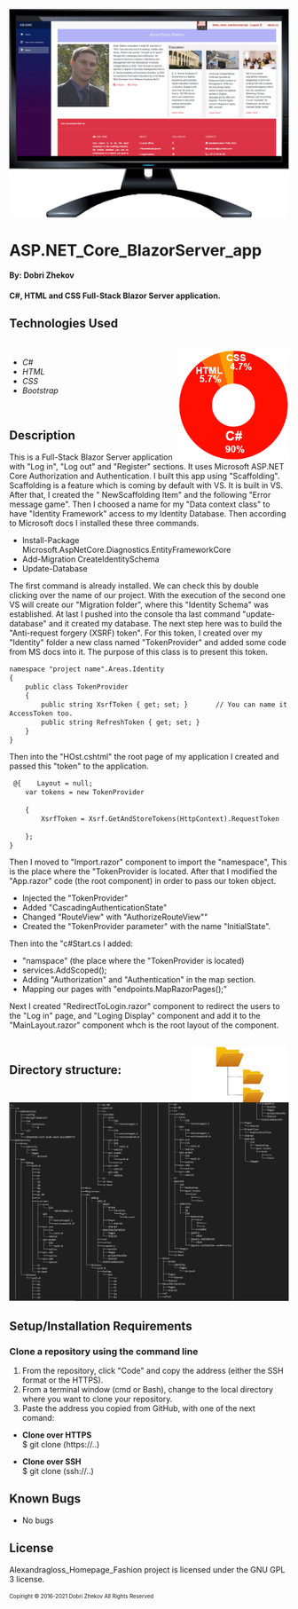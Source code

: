 <img align="justify" alt="chart" width="950px" src="https://github.com/zhekovdobri/-ASP.NET_Core_BlazorServer_app/blob/main/AddIdentity/wwwroot/images/BlazorServer1200px.gif">

# ASP.NET_Core_BlazorServer_app

#### By: Dobri Zhekov

#### C#, HTML and CSS Full-Stack Blazor Server application.

## Technologies Used

<div class=pull-left>

</div>
&nbsp;&nbsp;&nbsp;&nbsp;&nbsp;&nbsp;&nbsp;&nbsp;&nbsp;&nbsp;&nbsp;&nbsp;&nbsp;&nbsp;&nbsp;
<div class=pull-right>
<img align="right" alt="chart" height="200px" src="https://github.com/zhekovdobri/-ASP.NET_Core_BlazorServer_app/blob/main/AddIdentity/wwwroot/images/Blazor_language_chart.png">
</div>

* _C#_
* _HTML_
* _CSS_
* _Bootstrap_

<br />

## Description
This is a Full-Stack Blazor Server application with "Log in", "Log out" and "Register" sections. It uses Microsoft ASP.NET Core Authorization and Authentication. I built this app using "Scaffolding". Scaffolding is a feature which is coming by default with VS. It is built in VS. After that, I created the " NewScaffolding Item" and the following "Error message game". Then I choosed a name for my  "Data context class"  to have "Identity Framework" access to my Identity Database. Then according to Microsoft docs I installed these three commands. 

* Install-Package Microsoft.AspNetCore.Diagnostics.EntityFrameworkCore
* Add-Migration CreateIdentitySchema
* Update-Database

The first command is already installed. We can check this by double clicking over the name of our project. With the execution of the second one VS will create our "Migration folder", where this "Identity Schema" was established. At last I pushed into the console tha last command "update-database" and it created my database. The next step here was to build the "Anti-request forgery (XSRF) token". For this token, I created over my "Identity" folder a new class named "TokenProvider" and added some code from MS docs into it. The purpose of this class is to present this token. 

````
namespace "project name".Areas.Identity
{
    public class TokenProvider                              
    {
        public string XsrfToken { get; set; }       // You can name it AccessToken too.   
        public string RefreshToken { get; set; }   
    }
}
````

Then into the "HOst.cshtml" the root page of my application I created and passed this "token" to the application.

```` @inject Microsoft.AspNetCore.Antiforgery.IAntiforgery Xsrf  
 @{    Layout = null;
    var tokens = new TokenProvider                                                                  
    {
        XsrfToken = Xsrf.GetAndStoreTokens(HttpContext).RequestToken     
    };
}
````
Then I moved to "Import.razor" component to import the "namespace", This is the place where the "TokenProvider is located. After that I modified the "App.razor" code (the root component) in order to pass our token object. 

* Injected the "TokenProvider"
* Added "CascadingAuthenticationState"
* Changed "RouteView" with "AuthorizeRouteView""
* Created the "TokenProvider parameter" with the name "InitialState".

Then into the "c#Start.cs I added:

* "namspace" (the place where the "TokenProvider is located)
* services.AddScoped<TokenProvider>();
* Adding "Authorization" and "Authentication" in the map section.
* Mapping our pages with "endpoints.MapRazorPages();"
  
Next I created "RedirectToLogin.razor" component to redirect the users to the "Log in" page, and "Loging Display" component and add it to the "MainLayout.razor" component whch is the root layout of the component.   

</div>
&nbsp;&nbsp;&nbsp;&nbsp;&nbsp;&nbsp;&nbsp;&nbsp;&nbsp;&nbsp;&nbsp;&nbsp;&nbsp;&nbsp;&nbsp;
<div class=pull-right>
<img align="right" alt="chart" height="100px" src="https://github.com/zhekovdobri/-ASP.NET_Core_BlazorServer_app/blob/main/AddIdentity/wwwroot/images/Directory_structure_logo.png">
</div>

## Directory structure:

<img alt="chart" src="https://github.com/zhekovdobri/-ASP.NET_Core_BlazorServer_app/blob/main/AddIdentity/wwwroot/images/Blazor_Directory_structure.jpg">

## Setup/Installation Requirements

### Clone a repository using the command line 

1. From the repository, click "Code" and copy the address (either the SSH format or the HTTPS). 
2. From a terminal window (cmd or Bash), change to the local directory where you want to clone your repository.
3. Paste the address you copied from GitHub, with one of the next comand:

* **Clone over HTTPS**<br>
  $ git clone (https://..)
  
* **Clone over SSH**<br>
  $ git clone (ssh://..)

## Known Bugs

* No bugs

## License

Alexandragloss_Homepage_Fashion project is licensed under the GNU GPL 3 license.

<sub><sup>Copiright © 2016-2021 Dobri Zhekov All Rights Reserved</sup></sub>
